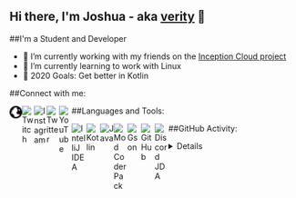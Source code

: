 ## Hi there, I'm Joshua - aka [verity][website] 👋

##I'm a Student and Developer

- 🌌 I’m currently working with my friends on the [Inception Cloud project][icn]
- 🔮 I’m currently learning to work with Linux
- 🚧 2020 Goals: Get better in Kotlin

##Connect with me:

[<img align="left" alt="Website" width="22px" src="https://raw.githubusercontent.com/iconic/open-iconic/master/svg/globe.svg" />][website]
[<img align="left" alt="Twitch" width="21px" src="https://img.pngio.com/hd-twitch-logo-png-twitch-logo-black-png-free-unlimited-twitch-logo-black-1335_1402.png" />][twitch]
[<img align="left" alt="Instagram" width="22px" src="https://cdn.jsdelivr.net/npm/simple-icons@v3/icons/instagram.svg" />][instagram]
[<img align="left" alt="Twitter" width="22px" src="https://cdn.jsdelivr.net/npm/simple-icons@v3/icons/twitter.svg" />][twitter]
[<img align="left" alt="YouTube" width="22px" src="https://cdn.jsdelivr.net/npm/simple-icons@v3/icons/youtube.svg" />][youtube]

##Languages and Tools:

[<img align="left" alt="IntelliJ IDEA" width="26px" src="https://upload.wikimedia.org/wikipedia/commons/thumb/d/d5/IntelliJ_IDEA_Logo.svg/2000px-IntelliJ_IDEA_Logo.svg.png" />][idea]
[<img align="left" alt="Kotlin" width="24px" src="https://upload.wikimedia.org/wikipedia/commons/thumb/7/74/Kotlin-logo.svg/600px-Kotlin-logo.svg.png" />][kotlin]
[<img align="left" alt="Java" width="24px" src="https://w7.pngwing.com/pngs/510/15/png-transparent-java-programming-computer-programming-programming-language-android-coffee-jar-text-logo-computer-program.png" />][java]
[<img align="left" alt="Mod Coder Pack" width="24px" src="https://is1-ssl.mzstatic.com/image/thumb/Purple113/v4/76/47/3e/76473e38-7736-b3d5-85df-6da2d18af658/AppIcon-0-1x_U007emarketing-0-85-220-9.png/400x400.png" />][mcp]
[<img align="left" alt="Gson" width="24px" src="https://upload.wikimedia.org/wikipedia/commons/thumb/c/c9/JSON_vector_logo.svg/1200px-JSON_vector_logo.svg.png" />][gson]
[<img align="left" alt="GitHub" width="24px" src="https://cdn0.iconfinder.com/data/icons/octicons/1024/mark-github-512.png" />][github]
[<img align="left" alt="Discord JDA" width="24px" src="https://cdn4.iconfinder.com/data/icons/logos-and-brands/512/91_Discord_logo_logos-512.png" />][jda]

##GitHub Activity:

<details>

  <img align="left" alt="Github Stats" src="https://github-readme-stats.vercel.app/api?username=verityyt&show_icons=true&hide_border=true" />

</details>

[website]: https://verity-network.de/
[icn]: https://github.com/InceptionCloud/
[twitch]: https://twitch.tv/verity_yt/
[instagram]: https://www.instagram.com/verity_yt/
[twitter]: https://twitter.com/verity_yt_/
[youtube]: https://www.youtube.com/channel/UCYMBcKoGQofE1_omJdBjUvg/
[idea]: https://www.jetbrains.com/idea/
[kotlin]: https://kotlinlang.org/
[java]: https://www.java.com/de/
[mcp]: http://www.modcoderpack.com/
[gson]: https://github.com/google/gson/
[github]: https://github.com/
[jda]: https://github.com/DV8FromTheWorld/JDA/